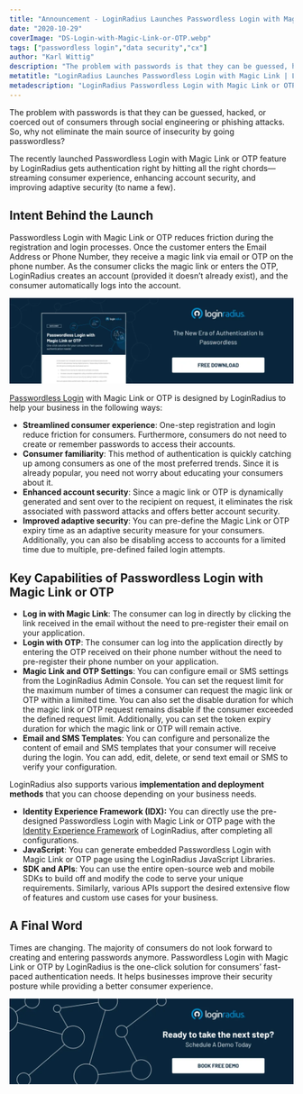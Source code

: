 ```yaml
---
title: "Announcement - LoginRadius Launches Passwordless Login with Magic Link or OTP, Keeps Barriers Low During Registration and Login"
date: "2020-10-29"
coverImage: "DS-Login-with-Magic-Link-or-OTP.webp"
tags: ["passwordless login","data security","cx"]
author: "Karl Wittig"
description: "The problem with passwords is that they can be guessed, hacked, or coerced out of consumers through social engineering attacks. So, why not eliminate the main source of insecurity by going passwordless?"
metatitle: "LoginRadius Launches Passwordless Login with Magic Link | LoginRadius"
metadescription: "LoginRadius Passwordless Login with Magic Link or OTP is the one-click solution for consumers' fast-paced authentication needs and for easy registration & login."
---
```

The problem with passwords is that they can be guessed, hacked, or coerced out of consumers through social engineering or phishing attacks. So, why not eliminate the main source of insecurity by going passwordless?  

The recently launched Passwordless Login with Magic Link or OTP feature by LoginRadius gets authentication right by hitting all the right chords—streaming consumer experience, enhancing account security, and improving adaptive security (to name a few).

## Intent Behind the Launch

Passwordless Login with Magic Link or OTP reduces friction during the registration and login processes. Once the customer enters the Email Address or Phone Number, they receive a magic link via email or OTP on the phone number. As the consumer clicks the magic link or enters the OTP, LoginRadius creates an account (provided it doesn’t already exist), and the consumer automatically logs into the account.

[![Passwordless Login with OTP](DS-Passwordless-Login-with-Magic-Link-or-OTP-1.webp)](https://www.loginradius.com/resource/passwordless-login-magic-link-otp-datasheet)

[Passwordless Login](https://www.loginradius.com/passwordless-login/) with Magic Link or OTP is designed by LoginRadius to help your business in the following ways: 

- **Streamlined consumer experience**: One-step registration and login reduce friction for consumers. Furthermore, consumers do not need to create or remember passwords to access their accounts.
- **Consumer familiarity**: This method of authentication is quickly catching up among consumers as one of the most preferred trends. Since it is already popular, you need not worry about educating your consumers about it.
- **Enhanced account security**: Since a magic link or OTP is dynamically generated and sent over to the recipient on request, it eliminates the risk associated with password attacks and offers better account security.
- **Improved adaptive security**: You can pre-define the Magic Link or OTP expiry time as an adaptive security measure for your consumers. Additionally, you can also be disabling access to accounts for a limited time due to multiple, pre-defined failed login attempts.

## Key Capabilities of Passwordless Login with Magic Link or OTP

- **Log in with Magic Link**: The consumer can log in directly by clicking the link received in the email without the need to pre-register their email on your application.
- **Login with OTP**: The consumer can log into the application directly by entering the OTP received on their phone number without the need to pre-register their phone number on your application.
- **Magic Link and OTP Settings**: You can configure email or SMS settings from the LoginRadius Admin Console. You can set the request limit for the maximum number of times a consumer can request the magic link or OTP within a limited time. You can also set the disable duration for which the magic link or OTP request remains disable if the consumer exceeded the defined request limit. Additionally, you can set the token expiry duration for which the magic link or OTP will remain active.
- **Email and SMS Templates**: You can configure and personalize the content of email and SMS templates that your consumer will receive during the login. You can add, edit, delete, or send text email or SMS to verify your configuration. 

LoginRadius also supports various **implementation and deployment methods** that you can choose depending on your business needs.

- **Identity Experience Framework (IDX):** You can directly use the pre-designed Passwordless Login with Magic Link or OTP page with the [Identity Experience Framework](https://www.loginradius.com/resource/loginradius-identity-experience-framework-datasheet) of LoginRadius, after completing all configurations.
- **JavaScript**: You can generate embedded Passwordless Login with Magic Link or OTP page using the LoginRadius JavaScript Libraries. 
- **SDK and APIs**: You can use the entire open-source web and mobile SDKs to build off and modify the code to serve your unique requirements. Similarly, various APIs support the desired extensive flow of features and custom use cases for your business.

## A Final Word

Times are changing. The majority of consumers do not look forward to creating and entering passwords anymore. Passwordless Login with Magic Link or OTP by LoginRadius is the one-click solution for consumers’ fast-paced authentication needs. It helps businesses improve their security posture while providing a better consumer experience. 

[![LoginRadius Book Free Demo](Book-a-demo-1024x310-1-1.webp)](https://www.loginradius.com/contact-us?utm_source=blog&utm_medium=web&utm_campaign=loginradius-launches-passwordless-login-with-magic-link-or-otp)

